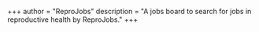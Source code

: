 +++
author = "ReproJobs"
description = "A jobs board to search for jobs in reproductive health by ReproJobs."
+++
